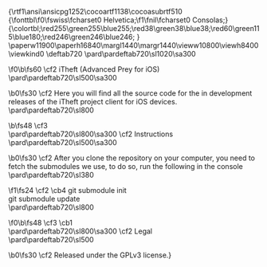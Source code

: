 {\rtf1\ansi\ansicpg1252\cocoartf1138\cocoasubrtf510
{\fonttbl\f0\fswiss\fcharset0 Helvetica;\f1\fnil\fcharset0 Consolas;}
{\colortbl;\red255\green255\blue255;\red38\green38\blue38;\red60\green115\blue180;\red246\green246\blue246;
}
\paperw11900\paperh16840\margl1440\margr1440\vieww10800\viewh8400\viewkind0
\deftab720
\pard\pardeftab720\sl1020\sa300

\f0\b\fs60 \cf2 iTheft (Advanced Prey for iOS)\
\pard\pardeftab720\sl500\sa300

\b0\fs30 \cf2 Here you will find all the source code for the in development releases of the iTheft project client for iOS devices.\
\pard\pardeftab720\sl800

\b\fs48 \cf3 \
\pard\pardeftab720\sl800\sa300
\cf2 Instructions\
\pard\pardeftab720\sl500\sa300

\b0\fs30 \cf2 After you clone the repository on your computer, you need to fetch the submodules we use, to do so, run the following in the console\
\pard\pardeftab720\sl380

\f1\fs24 \cf2 \cb4 git submodule init\
git submodule update\
\pard\pardeftab720\sl800

\f0\b\fs48 \cf3 \cb1 \
\pard\pardeftab720\sl800\sa300
\cf2 Legal\
\pard\pardeftab720\sl500

\b0\fs30 \cf2 Released under the GPLv3 license.}